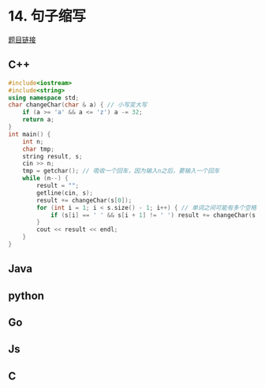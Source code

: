 
# 14. 句子缩写 

[题目链接](https://kamacoder.com/problem.php?id=1013) 


## C++ 

```CPP 
#include<iostream>
#include<string>
using namespace std;
char changeChar(char & a) { // 小写变大写
    if (a >= 'a' && a <= 'z') a -= 32;
    return a;
}
int main() {
    int n;
    char tmp;
    string result, s;
    cin >> n;
    tmp = getchar(); // 吸收一个回车，因为输入n之后，要输入一个回车
    while (n--) {
        result = "";
        getline(cin, s);
        result += changeChar(s[0]);
        for (int i = 1; i < s.size() - 1; i++) { // 单词之间可能有多个空格
            if (s[i] == ' ' && s[i + 1] != ' ') result += changeChar(s[i + 1]);
        }
        cout << result << endl;
    }
}

```



## Java

## python 

## Go 

## Js 

## C 
